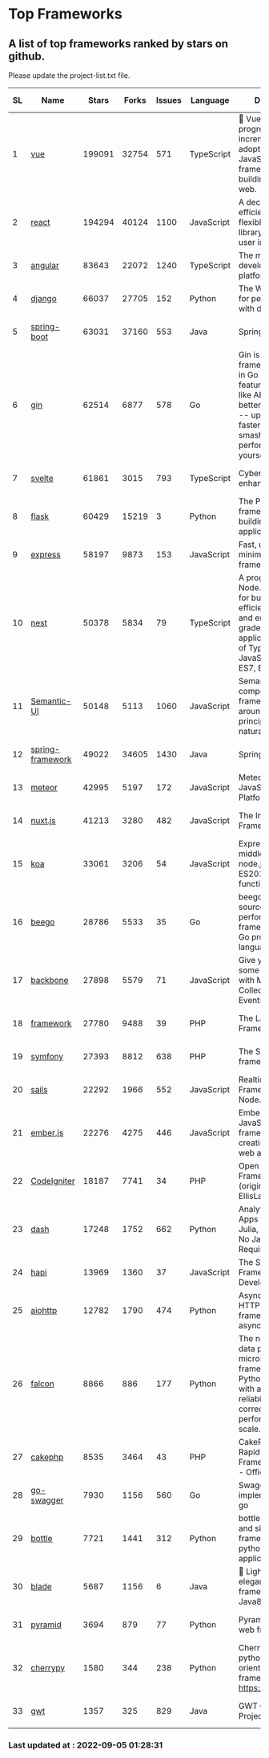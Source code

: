 # Top Frameworks
## A list of top frameworks ranked by stars on github.  
Please update the project-list.txt file.

| SL| Name  | Stars| Forks| Issues | Language | Description | Last Commit |
| --| ------| -----| ---- | ------ | -------- | ----------- | ----------- |
| 1 | [vue](https://github.com/vuejs/vue) | 199091 | 32754 | 571 | TypeScript | 🖖 Vue.js is a progressive, incrementally-adoptable JavaScript framework for building UI on the web. | 2022-09-01 06:31:31 |
| 2 | [react](https://github.com/facebook/react) | 194294 | 40124 | 1100 | JavaScript | A declarative, efficient, and flexible JavaScript library for building user interfaces. | 2022-09-01 16:55:59 |
| 3 | [angular](https://github.com/angular/angular) | 83643 | 22072 | 1240 | TypeScript | The modern web developer’s platform | 2022-09-03 18:00:43 |
| 4 | [django](https://github.com/django/django) | 66037 | 27705 | 152 | Python | The Web framework for perfectionists with deadlines. | 2022-09-04 12:32:24 |
| 5 | [spring-boot](https://github.com/spring-projects/spring-boot) | 63031 | 37160 | 553 | Java | Spring Boot | 2022-09-02 22:26:15 |
| 6 | [gin](https://github.com/gin-gonic/gin) | 62514 | 6877 | 578 | Go | Gin is a HTTP web framework written in Go (Golang). It features a Martini-like API with much better performance -- up to 40 times faster. If you need smashing performance, get yourself some Gin. | 2022-09-01 02:21:27 |
| 7 | [svelte](https://github.com/sveltejs/svelte) | 61861 | 3015 | 793 | TypeScript | Cybernetically enhanced web apps | 2022-09-04 10:08:46 |
| 8 | [flask](https://github.com/pallets/flask) | 60429 | 15219 | 3 | Python | The Python micro framework for building web applications. | 2022-09-02 15:53:04 |
| 9 | [express](https://github.com/expressjs/express) | 58197 | 9873 | 153 | JavaScript | Fast, unopinionated, minimalist web framework for node. | 2022-08-20 01:12:14 |
| 10 | [nest](https://github.com/nestjs/nest) | 50378 | 5834 | 79 | TypeScript | A progressive Node.js framework for building efficient, scalable, and enterprise-grade server-side applications on top of TypeScript & JavaScript (ES6, ES7, ES8) 🚀 | 2022-09-01 11:48:38 |
| 11 | [Semantic-UI](https://github.com/Semantic-Org/Semantic-UI) | 50148 | 5113 | 1060 | JavaScript | Semantic is a UI component framework based around useful principles from natural language. | 2018-10-21 20:59:02 |
| 12 | [spring-framework](https://github.com/spring-projects/spring-framework) | 49022 | 34605 | 1430 | Java | Spring Framework | 2022-09-04 17:50:41 |
| 13 | [meteor](https://github.com/meteor/meteor) | 42995 | 5197 | 172 | JavaScript | Meteor, the JavaScript App Platform | 2022-08-31 08:27:21 |
| 14 | [nuxt.js](https://github.com/nuxt/nuxt.js) | 41213 | 3280 | 482 | JavaScript | The Intuitive Vue(2) Framework | 2022-09-03 13:32:25 |
| 15 | [koa](https://github.com/koajs/koa) | 33061 | 3206 | 54 | JavaScript | Expressive middleware for node.js using ES2017 async functions | 2022-07-13 16:11:33 |
| 16 | [beego](https://github.com/beego/beego) | 28786 | 5533 | 35 | Go | beego is an open-source, high-performance web framework for the Go programming language. | 2022-07-30 08:03:02 |
| 17 | [backbone](https://github.com/jashkenas/backbone) | 27898 | 5579 | 71 | JavaScript | Give your JS App some Backbone with Models, Views, Collections, and Events | 2022-08-23 08:30:45 |
| 18 | [framework](https://github.com/laravel/framework) | 27780 | 9488 | 39 | PHP | The Laravel Framework. | 2022-09-02 15:28:42 |
| 19 | [symfony](https://github.com/symfony/symfony) | 27393 | 8812 | 638 | PHP | The Symfony PHP framework | 2022-09-04 15:18:40 |
| 20 | [sails](https://github.com/balderdashy/sails) | 22292 | 1966 | 552 | JavaScript | Realtime MVC Framework for Node.js | 2022-09-02 20:00:35 |
| 21 | [ember.js](https://github.com/emberjs/ember.js) | 22276 | 4275 | 446 | JavaScript | Ember.js - A JavaScript framework for creating ambitious web applications | 2022-09-01 02:28:11 |
| 22 | [CodeIgniter](https://github.com/bcit-ci/CodeIgniter) | 18187 | 7741 | 34 | PHP | Open Source PHP Framework (originally from EllisLab) | 2022-06-27 19:12:41 |
| 23 | [dash](https://github.com/plotly/dash) | 17248 | 1752 | 662 | Python | Analytical Web Apps for Python, R, Julia, and Jupyter. No JavaScript Required. | 2022-08-26 21:01:15 |
| 24 | [hapi](https://github.com/hapijs/hapi) | 13969 | 1360 | 37 | JavaScript | The Simple, Secure Framework Developers Trust | 2022-08-24 06:29:54 |
| 25 | [aiohttp](https://github.com/aio-libs/aiohttp) | 12782 | 1790 | 474 | Python | Asynchronous HTTP client/server framework for asyncio and Python | 2022-09-04 22:34:23 |
| 26 | [falcon](https://github.com/falconry/falcon) | 8866 | 886 | 177 | Python | The no-magic web data plane API and microservices framework for Python developers, with a focus on reliability, correctness, and performance at scale. | 2022-08-31 20:50:22 |
| 27 | [cakephp](https://github.com/cakephp/cakephp) | 8535 | 3464 | 43 | PHP | CakePHP: The Rapid Development Framework for PHP - Official Repository | 2022-09-03 09:09:25 |
| 28 | [go-swagger](https://github.com/go-swagger/go-swagger) | 7930 | 1156 | 560 | Go | Swagger 2.0 implementation for go | 2022-09-02 06:04:10 |
| 29 | [bottle](https://github.com/bottlepy/bottle) | 7721 | 1441 | 312 | Python | bottle.py is a fast and simple micro-framework for python web-applications. | 2022-08-03 13:51:35 |
| 30 | [blade](https://github.com/lets-blade/blade) | 5687 | 1156 | 6 | Java | :rocket: Lightning fast and elegant mvc framework for Java8 | 2022-05-10 12:38:06 |
| 31 | [pyramid](https://github.com/Pylons/pyramid) | 3694 | 879 | 77 | Python | Pyramid - A Python web framework | 2022-03-13 22:49:13 |
| 32 | [cherrypy](https://github.com/cherrypy/cherrypy) | 1580 | 344 | 238 | Python | CherryPy is a pythonic, object-oriented HTTP framework.      https://cherrypy.dev | 2022-07-17 20:36:25 |
| 33 | [gwt](https://github.com/gwtproject/gwt) | 1357 | 325 | 829 | Java | GWT Open Source Project | 2022-07-26 22:23:28 |

### Last updated at : 2022-09-05 01:28:31
